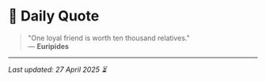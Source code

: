 # 📜 Daily Quote

> "One loyal friend is worth ten thousand relatives."  
> — **Euripides**

---

_Last updated: 27 April 2025 ⏳_
